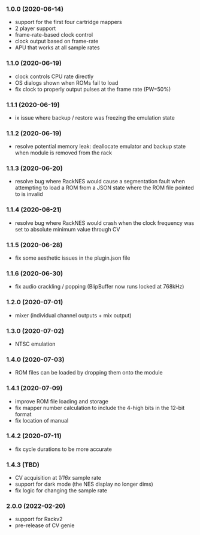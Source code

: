### 1.0.0 (2020-06-14)

-   support for the first four cartridge mappers
-   2 player support
-   frame-rate-based clock control
-   clock output based on frame-rate
-   APU that works at all sample rates

### 1.1.0 (2020-06-19)

-   clock controls CPU rate directly
-   OS dialogs shown when ROMs fail to load
-   fix clock to properly output pulses at the frame rate (PW=50%)

### 1.1.1 (2020-06-19)

-   ix issue where backup / restore was freezing the emulation state

### 1.1.2 (2020-06-19)

-   resolve potential memory leak: deallocate emulator and backup state when
    module is removed from the rack

### 1.1.3 (2020-06-20)

-   resolve bug where RackNES would cause a segmentation fault when attempting
    to load a ROM from a JSON state where the ROM file pointed to is invalid

### 1.1.4 (2020-06-21)

-   resolve bug where RackNES would crash when the clock frequency was set to
    absolute minimum value through CV

### 1.1.5 (2020-06-28)

-   fix some aesthetic issues in the plugin.json file

### 1.1.6 (2020-06-30)

-   fix audio crackling / popping (BlipBuffer now runs locked at 768kHz)

### 1.2.0 (2020-07-01)

-   mixer (individual channel outputs + mix output)

### 1.3.0 (2020-07-02)

-   NTSC emulation

### 1.4.0 (2020-07-03)

-   ROM files can be loaded by dropping them onto the module

### 1.4.1 (2020-07-09)

-   improve ROM file loading and storage
-   fix mapper number calculation to include the 4-high bits in the 12-bit
    format
-   fix location of manual

### 1.4.2 (2020-07-11)

-   fix cycle durations to be more accurate

### 1.4.3 (TBD)

-   CV acquisition at _1/16x_ sample rate
-   support for dark mode (the NES display no longer dims)
-   fix logic for changing the sample rate

### 2.0.0 (2022-02-20)

-   support for Rackv2
-   pre-release of CV genie

